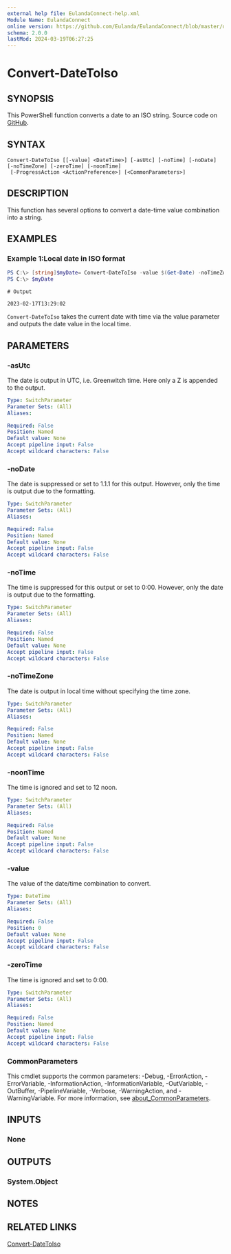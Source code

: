 ```yaml
---
external help file: EulandaConnect-help.xml
Module Name: EulandaConnect
online version: https://github.com/Eulanda/EulandaConnect/blob/master/docs/Convert-DateToIso.md
schema: 2.0.0
lastMod: 2024-03-19T06:27:25
---
```


# Convert-DateToIso

## SYNOPSIS
This PowerShell function converts a date to an ISO string. Source code on [GitHub](https://github.com/Eulanda/EulandaConnect/blob/master/source/public/Convert-DateToIso.ps1).

## SYNTAX

```
Convert-DateToIso [[-value] <DateTime>] [-asUtc] [-noTime] [-noDate] [-noTimeZone] [-zeroTime] [-noonTime]
 [-ProgressAction <ActionPreference>] [<CommonParameters>]
```

## DESCRIPTION
This function has several options to convert a date-time value combination into a string.

## EXAMPLES

### Example 1:Local date in ISO format
```powershell
PS C:\> [string]$myDate= Convert-DateToIso -value $(Get-Date) -noTimeZone
PS C:\> $myDate
```

```
# Output

2023-02-17T13:29:02
```

`Convert-DateToIso` takes the current date with time via the value parameter and outputs the date value in the local time.

## PARAMETERS

### -asUtc
The date is output in UTC, i.e. Greenwitch time. Here only a Z is appended to the output. 

```yaml
Type: SwitchParameter
Parameter Sets: (All)
Aliases:

Required: False
Position: Named
Default value: None
Accept pipeline input: False
Accept wildcard characters: False
```

### -noDate
The date is suppressed or set to 1.1.1 for this output. However, only the time is output due to the formatting.

```yaml
Type: SwitchParameter
Parameter Sets: (All)
Aliases:

Required: False
Position: Named
Default value: None
Accept pipeline input: False
Accept wildcard characters: False
```

### -noTime
The time is suppressed for this output or set to 0:00. However, only the date is output due to the formatting.

```yaml
Type: SwitchParameter
Parameter Sets: (All)
Aliases:

Required: False
Position: Named
Default value: None
Accept pipeline input: False
Accept wildcard characters: False
```

### -noTimeZone
The date is output in local time without specifying the time zone.

```yaml
Type: SwitchParameter
Parameter Sets: (All)
Aliases:

Required: False
Position: Named
Default value: None
Accept pipeline input: False
Accept wildcard characters: False
```

### -noonTime
The time is ignored and set to 12 noon.

```yaml
Type: SwitchParameter
Parameter Sets: (All)
Aliases:

Required: False
Position: Named
Default value: None
Accept pipeline input: False
Accept wildcard characters: False
```

### -value
The value of the date/time combination to convert.

```yaml
Type: DateTime
Parameter Sets: (All)
Aliases:

Required: False
Position: 0
Default value: None
Accept pipeline input: False
Accept wildcard characters: False
```

### -zeroTime
The time is ignored and set to 0:00.

```yaml
Type: SwitchParameter
Parameter Sets: (All)
Aliases:

Required: False
Position: Named
Default value: None
Accept pipeline input: False
Accept wildcard characters: False
```


### CommonParameters
This cmdlet supports the common parameters: -Debug, -ErrorAction, -ErrorVariable, -InformationAction, -InformationVariable, -OutVariable, -OutBuffer, -PipelineVariable, -Verbose, -WarningAction, and -WarningVariable. For more information, see [about_CommonParameters](http://go.microsoft.com/fwlink/?LinkID=113216).

## INPUTS

### None

## OUTPUTS

### System.Object
## NOTES

## RELATED LINKS

[Convert-DateToIso](https://github.com/Eulanda/EulandaConnect/blob/master/source/public/Convert-DateToIso.ps1)






